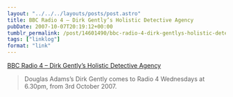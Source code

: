 ```yaml
---
layout: "../../../layouts/posts/post.astro"
title: BBC Radio 4 – Dirk Gently’s Holistic Detective Agency
pubDate: 2007-10-07T20:19:12+00:00
tumblr_permalink: /post/14601490/bbc-radio-4-dirk-gentlys-holistic-detective
tags: ["linklog"]
format: "link"
---
```


[BBC Radio 4 &#8211; Dirk Gently&#8217;s Holistic Detective Agency][1]

> Douglas Adams&rsquo;s Dirk Gently comes to Radio 4 Wednesdays at 6.30pm, from 3rd October 2007.

[1]: http://www.bbc.co.uk/radio4/dirkgently/
